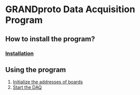 # GRANDproto Data Acquisition Program

## How to install the program?
### [Installation](doc/installation.md)


## Using the program
1. [Initialize the addresses of boards](doc/setting_addr.md)
2. [Start the DAQ](doc/usage.md)
